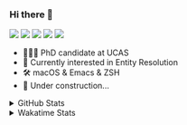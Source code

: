 ### Hi there 👋

[![](https://img.shields.io/badge/-Email-325180?logo=maildotru&logoColor=white&style=flat-square)](mailto:hi@wang.tianshu.me)
[![](https://img.shields.io/badge/-GitHub-black?logo=GitHub&style=flat-square)](https://github.com/tshu-w)
[![](https://img.shields.io/badge/-Telegram-26a5e4?labelColor=fafafa&logo=telegram&style=flat-square)](https://t.me/tshu_w) 
[![](https://img.shields.io/badge/-Twitter-1da1f2?logo=Twitter&logoColor=white&style=flat-square)](https://twitter.com/tshu_w)
[![](https://komarev.com/ghpvc/?username=tshu-w&color=blueviolet&style=flat-square)]()



- 🧑🏻‍🎓 PhD candidate at UCAS
- 🔭 Currently interested in Entity Resolution
- 🛠 macOS & Emacs & ZSH
- 🚧 Under construction...

<details>

<summary>GitHub Stats</summary>

![Tianshu's GitHub stats](https://github-readme-stats.vercel.app/api?username=tshu-w&show_icons=true&theme=buefy&count_private=true)
  
</details>


<details>
  <summary>Wakatime Stats</summary>

  Currently, files accessed by tramp cannot be tracked by wakatime, see https://github.com/wakatime/wakatime-mode/issues/27
  <br>
  
<!--START_SECTION:waka-->
**I'm an Early 🐤** 

```text
🌞 Morning    52 commits     ████░░░░░░░░░░░░░░░░░░░░░   18.44% 
🌆 Daytime    138 commits    ████████████░░░░░░░░░░░░░   48.94% 
🌃 Evening    87 commits     ███████░░░░░░░░░░░░░░░░░░   30.85% 
🌙 Night      5 commits      ░░░░░░░░░░░░░░░░░░░░░░░░░   1.77%

```
📅 **I'm Most Productive on Monday** 

```text
Monday       81 commits     ███████░░░░░░░░░░░░░░░░░░   28.72% 
Tuesday      50 commits     ████░░░░░░░░░░░░░░░░░░░░░   17.73% 
Wednesday    20 commits     █░░░░░░░░░░░░░░░░░░░░░░░░   7.09% 
Thursday     30 commits     ██░░░░░░░░░░░░░░░░░░░░░░░   10.64% 
Friday       45 commits     ████░░░░░░░░░░░░░░░░░░░░░   15.96% 
Saturday     34 commits     ███░░░░░░░░░░░░░░░░░░░░░░   12.06% 
Sunday       22 commits     ██░░░░░░░░░░░░░░░░░░░░░░░   7.8%

```


📊 **This Week I Spent My Time On** 

```text
💬 Programming Languages: 
sh                       21 hrs 50 mins      ██████████████████░░░░░░░   73.5% 
Org                      4 hrs 49 mins       ████░░░░░░░░░░░░░░░░░░░░░   16.25% 
Emacs Lisp               1 hr 52 mins        █░░░░░░░░░░░░░░░░░░░░░░░░   6.33% 
Bash                     47 mins             ░░░░░░░░░░░░░░░░░░░░░░░░░   2.67% 
Python                   9 mins              ░░░░░░░░░░░░░░░░░░░░░░░░░   0.52%

🔥 Editors: 
Zsh                      21 hrs 50 mins      ██████████████████░░░░░░░   73.5% 
Emacs                    7 hrs 52 mins       ██████░░░░░░░░░░░░░░░░░░░   26.5%

🐱‍💻 Projects: 
Terminal                 10 hrs 46 mins      █████████░░░░░░░░░░░░░░░░   36.23% 
lightning-template       6 hrs 6 mins        █████░░░░░░░░░░░░░░░░░░░░   20.57% 
Unknown Project          5 hrs 21 mins       ████░░░░░░░░░░░░░░░░░░░░░   18.05% 
universal-blocker        4 hrs 36 mins       ████░░░░░░░░░░░░░░░░░░░░░   15.53% 
emacs                    1 hr 46 mins        █░░░░░░░░░░░░░░░░░░░░░░░░   5.95%

💻 Operating System: 
Linux                    16 hrs 40 mins      ██████████████░░░░░░░░░░░   56.1% 
Mac                      13 hrs 2 mins       ███████████░░░░░░░░░░░░░░   43.9%

```

**I Mostly Code in Python** 

```text
Python                   8 repos             ██████████░░░░░░░░░░░░░░░   40.0% 
HTML                     2 repos             ██░░░░░░░░░░░░░░░░░░░░░░░   10.0% 
Emacs Lisp               2 repos             ██░░░░░░░░░░░░░░░░░░░░░░░   10.0% 
JavaScript               2 repos             ██░░░░░░░░░░░░░░░░░░░░░░░   10.0% 
TeX                      2 repos             ██░░░░░░░░░░░░░░░░░░░░░░░   10.0%

```



 Last Updated on 08/03/2022 08:06:42 UTC
<!--END_SECTION:waka-->
</details>

